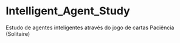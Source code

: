 # Intelligent_Agent_Study
Estudo de agentes inteligentes através do jogo de cartas Paciência (Solitaire)
